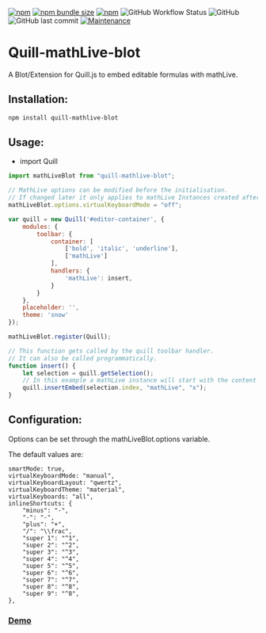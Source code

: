 [![npm](https://img.shields.io/npm/v/quill-mathlive-blot?style=flat-square)](https://www.npmjs.com/package/quill-mathlive-blot)
[![npm bundle size](https://img.shields.io/bundlephobia/min/quill-mathlive-blot?style=flat-square)](https://www.npmjs.com/package/quill-mathlive-blot)
[![npm](https://img.shields.io/npm/dt/quill-mathlive-blot?style=flat-square)](https://www.npmjs.com/package/quill-mathlive-blot)
![GitHub Workflow Status](https://img.shields.io/github/workflow/status/JonathanTreffler/Quill-mathLive-blot/Lint?label=Lint&style=flat-square)
![GitHub](https://img.shields.io/github/license/JonathanTreffler/Quill-mathLive-blot?style=flat-square)
![GitHub last commit](https://img.shields.io/github/last-commit/JonathanTreffler/Quill-mathLive-blot?style=flat-square)
[![Maintenance](https://img.shields.io/maintenance/yes/2020?style=flat-square)](https://github.com/JonathanTreffler/Quill-mathQuill-blot/commits/)

# Quill-mathLive-blot

A Blot/Extension for Quill.js to embed editable formulas with mathLive.

## Installation:
```bash
npm install quill-mathlive-blot
```

## Usage:
- import Quill
```js
import mathLiveBlot from "quill-mathlive-blot";

// MathLive options can be modified before the initialisation.
// If changed later it only applies to mathLive Instances created after the change.
mathLiveBlot.options.virtualKeyboardMode = "off";

var quill = new Quill('#editor-container', {
	modules: {
		toolbar: {
			container: [
				['bold', 'italic', 'underline'],
				['mathLive']
			],
			handlers: {
				'mathLive': insert,
			}
		}
	},
	placeholder: '',
	theme: 'snow'
});

mathLiveBlot.register(Quill);

// This function gets called by the quill toolbar handler.
// It can also be called programmatically.
function insert() {
	let selection = quill.getSelection();
	// In this example a mathLive instance will start with the content "x"
	quill.insertEmbed(selection.index, "mathLive", "x");
}
```

## Configuration:
Options can be set through the mathLiveBlot.options variable.

The default values are:
```
smartMode: true,
virtualKeyboardMode: "manual",
virtualKeyboardLayout: "qwertz",
virtualKeyboardTheme: "material",
virtualKeyboards: "all",
inlineShortcuts: {
	"minus": "-",
	"-": "-",
	"plus": "+",
	"/": "\\frac",
	"super 1": "^1",
	"super 2": "^2",
	"super 3": "^3",
	"super 4": "^4",
	"super 5": "^5",
	"super 6": "^6",
	"super 7": "^7",
	"super 8": "^8",
	"super 9": "^8",
},
```

### [Demo](https://jonathan-treffler.de/Quill-mathLive-blot/)
